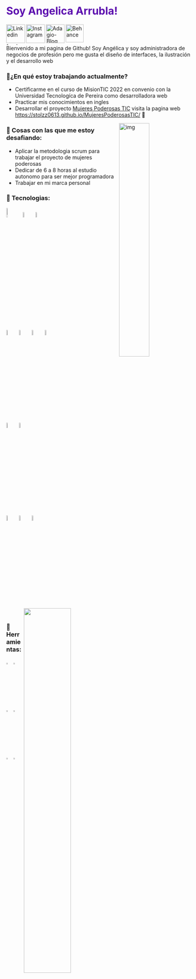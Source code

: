 ### <h1 style="color:#5B0CAE">Soy Angelica Arrubla!</h1>

<a href="https://www.linkedin.com/in/angelica-arrubla-hernandez-99516a1b5/">
  <img target="_blank" align="left" alt="Linkedin" height="50px" src="https://i.ibb.co/8DdXCSG/Recurso-27-4x.png" background-color= #000000 />
</a>
<a href="https://www.instagram.com/ange_arrubla/">
  <img target="_blank" align="left" alt="Instagram" height="50px" src="https://i.ibb.co/KzhKTBh/Instagram-4x.png" />
</a>
<a href="https://adagiobyangel.blogspot.com/">
  <img target="_blank" align="left" alt="Adagio-Blog" height="50px" src="https://i.ibb.co/jkkkbRX/Recurso-30-4x.png" />
</a>
<a href="https://www.behance.net/angelicaarrubla">
  <img target="_blank" align="left" alt="Behance" height="48px" src="https://i.ibb.co/s6TDHCt/Behance.png" />
</a>
<img align="center" alt="fondo" width="100%" height="5px" src="https://i.ibb.co/hWQZ5Ct/Banner.jpg"/>
Bienvenido a mi pagina de Github! Soy Angélica y soy administradora de negocios de profesión pero me gusta el diseño de interfaces, la ilustración y el desarrollo web

### :purple_heart:¿En qué estoy trabajando actualmente?
- Certificarme en el curso de MisionTIC 2022 en convenio con la Universidad Tecnologíca de Pereira como desarrolladora web
- Practicar mis conocimientos en ingles
- Desarrollar el proyecto [Mujeres Poderosas TIC](https://github.com/stolzz0613/MujeresPoderosasTIC) visita la pagina web https://stolzz0613.github.io/MujeresPoderosasTIC/ :sparkling_heart:

<img align="right" alt="img" src="https://i.ibb.co/N6V7G90/Fioryme-4x.png" width="40%" height="auto" />

### :purple_heart: Cosas con las que me estoy desafiando:
- Aplicar la metodologia scrum para trabajar el proyecto de mujeres poderosas
- Dedicar de 6 a 8 horas al estudio autonomo para ser mejor programadora
- Trabajar en mi marca personal 

### :purple_heart: Tecnologias:
<p>
  
  <code><img width="8%" src="https://www.vectorlogo.zone/logos/java/java-ar21.svg"></code>
  <code><img width="6%" src="https://www.vectorlogo.zone/logos/python/python-ar21.svg"></code>
  <code><img width="6%" src="https://www.vectorlogo.zone/logos/javascript/javascript-ar21.svg"></code>
  
  <code><img width="6%" src="https://www.vectorlogo.zone/logos/w3_html5/w3_html5-ar21.svg"></code>
  <code><img width="6%" src="https://www.vectorlogo.zone/logos/netlifyapp_watercss/netlifyapp_watercss-official.svg"></code>
  <code><img width="6%" src="https://www.vectorlogo.zone/logos/sass-lang/sass-lang-ar21.svg"></code>
  <code><img width="6%" src="https://www.vectorlogo.zone/logos/getbootstrap/getbootstrap-ar21.svg"></code>
  
  <code><img width="6%" src="https://www.vectorlogo.zone/logos/reactjs/reactjs-ar21.svg"></code>
  <code><img width="6%" src="https://www.vectorlogo.zone/logos/vuejs/vuejs-ar21.svg"></code>
  
  <code><img width="6%" src="https://www.vectorlogo.zone/logos/mysql/mysql-ar21.svg"></code>
  <code><img width="6%" src="https://www.vectorlogo.zone/logos/mongodb/mongodb-ar21.svg"></code>
  <code><img width="6%" src="https://www.vectorlogo.zone/logos/git-scm/git-scm-ar21.svg"></code>
  
  <img width="50%" align="right" src="https://github-readme-stats.vercel.app/api?username=AngeArrubla&show_icons=true&hide_border=true" />
</p>

<br>

###  :purple_heart: Herramientas:
<p>
  <code><img width="3%" src="https://www.vectorlogo.zone/logos/visualstudio_code/visualstudio_code-icon.svg"></code>
  <code><img width="3%" src="https://www.vectorlogo.zone/logos/eclipse/eclipse-icon.svg"></code>
  <code><img width="3%" src="https://www.vectorlogo.zone/logos/adobe_illustrator/adobe_illustrator-icon.svg"></code>  
  <code><img width="3%" src="https://www.vectorlogo.zone/logos/figma/figma-icon.svg"></code>
  <code><img width="3%" src="https://www.vectorlogo.zone/logos/zeplinio/zeplinio-icon.svg"></code>
  <code><img width="3%" src="https://www.vectorlogo.zone/logos/slack/slack-icon.svg"></code> 
</p>


<!---
AngeArrubla/AngeArrubla is a ✨ special ✨ repository because its `README.md` (this file) appears on your GitHub profile.
You can click the Preview link to take a look at your changes.
--->
